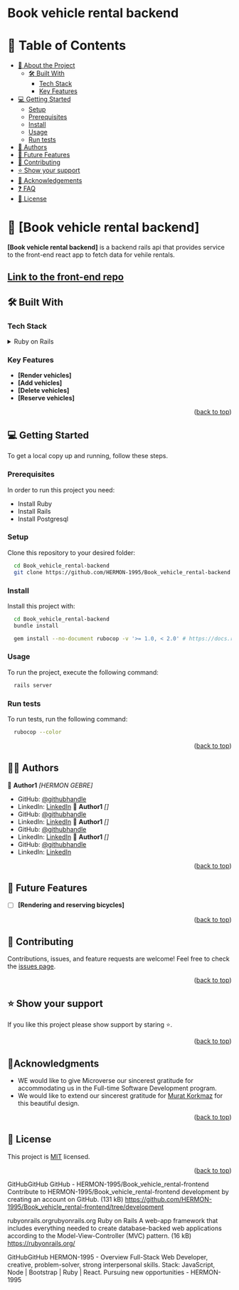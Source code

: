 # Book vehicle rental backend

<a name="readme-top"></a>

# 📗 Table of Contents
- [:book: About the Project](#about-project)
  - [:hammer_and_wrench: Built With](#built-with)
    - [Tech Stack](#tech-stack)
    - [Key Features](#key-features)
- [:computer: Getting Started](#getting-started)
  - [Setup](#setup)
  - [Prerequisites](#prerequisites)
  - [Install](#install)
  - [Usage](#usage)
  - [Run tests](#run-tests)
- [:busts_in_silhouette: Authors](#authors)
- [:telescope: Future Features](#future-features)
- [:handshake: Contributing](#contributing)
- [:star:️ Show your support](#support)
- [:pray: Acknowledgements](#acknowledgements)
- [:question: FAQ](#faq)
- [:memo: License](#license)

<!-- PROJECT DESCRIPTION -->
# 📖 [Book vehicle rental backend] <a name="about-project"></a>

**[Book vehicle rental backend]** is a backend rails api that provides service to the front-end react app to fetch data for vehile rentals.

## [Link to the front-end repo](https://github.com/HERMON-1995/Book_vehicle_rental-frontend/tree/development)

## 🛠 Built With <a name="built-with"></a>

### Tech Stack <a name="tech-stack"></a>
<details>
  <summary>Ruby on Rails</summary>
  <ul>
    <li><a>https://rubyonrails.org/</a></li>
  </ul>
</details>

<!-- Features -->

### Key Features <a name="key-features"></a>

- **[Render vehicles]**
- **[Add vehicles]**
- **[Delete vehicles]**
- **[Reserve vehicles]**

<p align="right">(<a href="#readme-top">back to top</a>)</p>

<!-- GETTING STARTED -->

## 💻 Getting Started <a name="getting-started"></a>

To get a local copy up and running, follow these steps.

### Prerequisites

In order to run this project you need:
- Install Ruby
- Install Rails
- Install Postgresql

### Setup

Clone this repository to your desired folder:

```sh
  cd Book_vehicle_rental-backend
  git clone https://github.com/HERMON-1995/Book_vehicle_rental-backend.git
```

### Install

Install this project with:

```sh
  cd Book_vehicle_rental-backend
  bundle install
```

```sh
  gem install --no-document rubocop -v '>= 1.0, < 2.0' # https://docs.rubocop.org/en/stable/installation/
```

### Usage

To run the project, execute the following command:

```sh
  rails server
```

### Run tests

To run tests, run the following command:

```sh
  rubocop --color
```

<p align="right">(<a href="#readme-top">back to top</a>)</p>

<!-- AUTHORS -->

## 🙎‍♂️ Authors <a name="authors"></a>
:bust_in_silhouette: **Author1**
 *[HERMON GEBRE]*
- GitHub: [@githubhandle](https://github.com/HERMON-1995)
- LinkedIn: [LinkedIn](https://www.linkedin.com/in/hermon-gebre/)
:bust_in_silhouette: **Author1**
 *[]*
- GitHub: [@githubhandle]()
- LinkedIn: [LinkedIn]()
:bust_in_silhouette: **Author1**
 *[]*
- GitHub: [@githubhandle]()
- LinkedIn: [LinkedIn]()
:bust_in_silhouette: **Author1**
 *[]*
- GitHub: [@githubhandle]()
- LinkedIn: [LinkedIn]()

<p align="right">(<a href="#readme-top">back to top</a>)</p>

<!-- FUTURE FEATURES -->

## 🔭 Future Features <a name="future-features"></a>

- [ ] **[Rendering and reserving bicycles]**

<p align="right">(<a href="#readme-top">back to top</a>)</p>

<!-- CONTRIBUTING -->

## 🤝 Contributing <a name="contributing"></a>

Contributions, issues, and feature requests are welcome!
Feel free to check the [issues page](https://github.com/HERMON-1995/Book_vehicle_rental-backend/issues).

<p align="right">(<a href="#readme-top">back to top</a>)</p>

<!-- SUPPORT -->

## ⭐ Show your support <a name="support"></a>

If you like this project please show support by staring :star:️.

<p align="right">(<a href="#readme-top">back to top</a>)</p>

<!-- ACKNOWLEDGEMENTS -->

## 🙏Acknowledgments <a name="acknowledgements"></a>

* WE would like to give Microverse our sincerest gratitude for accommodating us in the Full-time Software Development program.
* We would like to extend our sincerest gratitude for [Murat Korkmaz](https://www.behance.net/gallery/26425031/Vespa-Responsive-Redesign) for this beautiful design.

<p align="right">(<a href="#readme-top">back to top</a>)</p>

<!-- LICENSE -->

## 📝 License <a name="license"></a>

This project is [MIT](./LICENSE) licensed.

<p align="right">(<a href="#readme-top">back to top</a>)</p>

GitHubGitHub
GitHub - HERMON-1995/Book_vehicle_rental-frontend
Contribute to HERMON-1995/Book_vehicle_rental-frontend development by creating an account on GitHub. (131 kB)
https://github.com/HERMON-1995/Book_vehicle_rental-frontend/tree/development

rubyonrails.orgrubyonrails.org
Ruby on Rails
A web-app framework that includes everything needed to create database-backed web applications according to the Model-View-Controller (MVC) pattern. (16 kB)
https://rubyonrails.org/

GitHubGitHub
HERMON-1995 - Overview
Full-Stack Web Developer, creative, problem-solver, strong interpersonal skills. Stack: JavaScript, Node | Bootstrap | Ruby | React. Pursuing new opportunities - HERMON-1995
